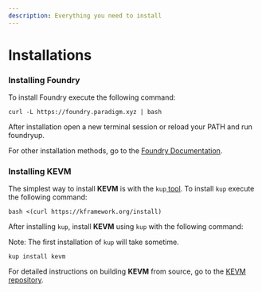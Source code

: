 ```yaml
---
description: Everything you need to install
---
```


# Installations

### Installing Foundry <a href="#h.nx9ig3q6eqt5" id="h.nx9ig3q6eqt5"></a>

To install Foundry execute the following command:

```
curl -L https://foundry.paradigm.xyz | bash
```

After installation open a new terminal session or reload your PATH and run foundryup.

For other installation methods, go to the [Foundry Documentation](https://book.getfoundry.sh/getting-started/installation).

### Installing KEVM <a href="#h.c2tiycvv94xz" id="h.c2tiycvv94xz"></a>

The simplest way to install **KEVM** is with the `kup`[ tool](https://github.com/runtimeverification/kup). To install `kup` execute the following command:

```
bash <(curl https://kframework.org/install)
```

After installing `kup`, install **KEVM** using `kup` with the following command:

Note: The first installation of `kup` will take sometime.

```
kup install kevm
```

For detailed instructions on building **KEVM** from source, go to the [KEVM repository](https://github.com/runtimeverification/evm-semantics).
